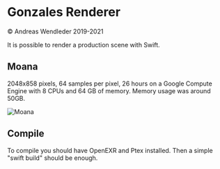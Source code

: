 # Gonzales Renderer

© Andreas Wendleder 2019-2021

It is possible to render a production scene with Swift.

## Moana

2048x858 pixels, 64 samples per pixel, 26 hours on a Google Compute Engine with
8 CPUs and 64 GB of memory. Memory usage was around 50GB.

![Moana](Images/moana.png)

## Compile

To compile you should have OpenEXR and Ptex installed.
Then a simple "swift build" should be enough.
